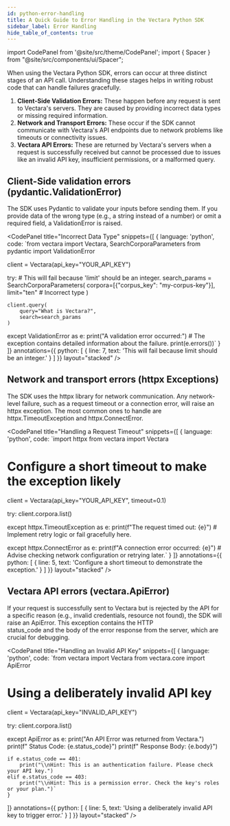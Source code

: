 ```yaml
---
id: python-error-handling
title: A Quick Guide to Error Handling in the Vectara Python SDK
sidebar_label: Error Handling
hide_table_of_contents: true
---
```


import CodePanel from '@site/src/theme/CodePanel';
import { Spacer } from "@site/src/components/ui/Spacer";

When using the Vectara Python SDK, errors can occur at three distinct stages 
of an API call. Understanding these stages helps in writing robust code that 
can handle failures gracefully.

1. **Client-Side Validation Errors:** These happen before any request is sent to 
   Vectara's servers. They are caused by providing incorrect data types or missing 
   required information.
2. **Network and Transport Errors:** These occur if the SDK cannot communicate with 
   Vectara's API endpoints due to network problems like timeouts or connectivity issues.
3. **Vectara API Errors:** These are returned by Vectara's servers when a request is 
   successfully received but cannot be processed due to issues like an invalid API key, 
   insufficient permissions, or a malformed query.

## Client-Side validation errors (pydantic.ValidationError)

The SDK uses Pydantic to validate your inputs before sending them. If you 
provide data of the wrong type (e.g., a string instead of a number) or omit 
a required field, a ValidationError is raised.  

<CodePanel
  title="Incorrect Data Type"
  snippets={[
    {
      language: 'python',
      code: `from vectara import Vectara, SearchCorporaParameters
from pydantic import ValidationError

client = Vectara(api_key="YOUR_API_KEY")

try:
    # This will fail because 'limit' should be an integer.
    search_params = SearchCorporaParameters(
        corpora=[{"corpus_key": "my-corpus-key"}],
        limit="ten"  # Incorrect type
    )
    
    client.query(
        query="What is Vectara?",
        search=search_params
    )

except ValidationError as e:
    print("A validation error occurred:")
    # The exception contains detailed information about the failure.
    print(e.errors())`
    }
  ]}
  annotations={{
    python: [
      { line: 7, text: 'This will fail because limit should be an integer.' }
    ]
  }}
  layout="stacked"
/>

## Network and transport errors (httpx Exceptions)

The SDK uses the httpx library for network communication. Any network-level failure, such as a request timeout or a connection error, will raise an httpx exception. The most common ones to handle are  
httpx.TimeoutException and httpx.ConnectError.  

<CodePanel
  title="Handling a Request Timeout"
  snippets={[
    {
      language: 'python',
      code: `import httpx
from vectara import Vectara

# Configure a short timeout to make the exception likely
client = Vectara(api_key="YOUR_API_KEY", timeout=0.1)

try:
    client.corpora.list()

except httpx.TimeoutException as e:
    print(f"The request timed out: {e}")
    # Implement retry logic or fail gracefully here.

except httpx.ConnectError as e:
    print(f"A connection error occurred: {e}")
    # Advise checking network configuration or retrying later.`
    }
  ]}
  annotations={{
    python: [
      { line: 5, text: 'Configure a short timeout to demonstrate the exception.' }
    ]
  }}
  layout="stacked"
/>

## Vectara API errors (vectara.ApiError)

If your request is successfully sent to Vectara but is rejected by the API for a specific reason (e.g., invalid credentials, resource not found), the SDK will raise an ApiError. This exception contains the HTTP  
status_code and the body of the error response from the server, which are crucial for debugging.

<CodePanel
  title="Handling an Invalid API Key"
  snippets={[
    {
      language: 'python',
      code: `from vectara import Vectara
from vectara.core import ApiError

# Using a deliberately invalid API key
client = Vectara(api_key="INVALID_API_KEY")

try:
    client.corpora.list()

except ApiError as e:
    print("An API Error was returned from Vectara.")
    print(f"  Status Code: {e.status_code}")
    print(f"  Response Body: {e.body}")
    
    if e.status_code == 401:
        print("\\nHint: This is an authentication failure. Please check your API key.")
    elif e.status_code == 403:
        print("\\nHint: This is a permission error. Check the key's roles or your plan.")`
    }
  ]}
  annotations={{
    python: [
      { line: 5, text: 'Using a deliberately invalid API key to trigger error.' }
    ]
  }}
  layout="stacked"
/>
